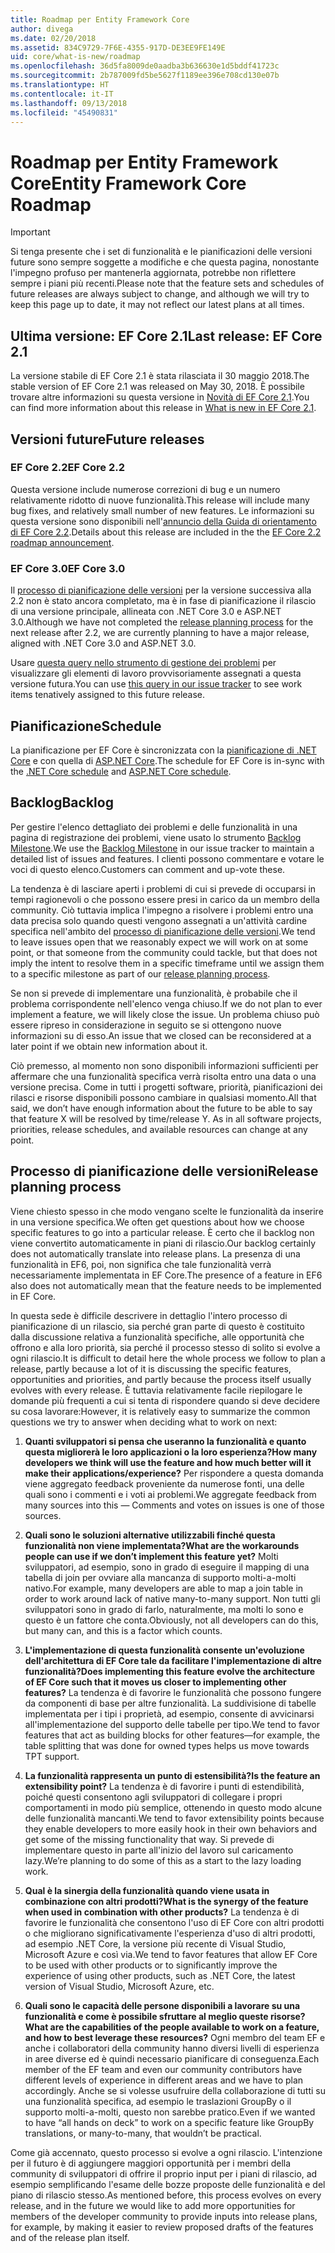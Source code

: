```yaml
---
title: Roadmap per Entity Framework Core
author: divega
ms.date: 02/20/2018
ms.assetid: 834C9729-7F6E-4355-917D-DE3EE9FE149E
uid: core/what-is-new/roadmap
ms.openlocfilehash: 36d5fa8009de0aadba3b636630e1d5bddf41723c
ms.sourcegitcommit: 2b787009fd5be5627f1189ee396e708cd130e07b
ms.translationtype: HT
ms.contentlocale: it-IT
ms.lasthandoff: 09/13/2018
ms.locfileid: "45490831"
---
```

# <a name="entity-framework-core-roadmap"></a><span data-ttu-id="ea86c-102">Roadmap per Entity Framework Core</span><span class="sxs-lookup"><span data-stu-id="ea86c-102">Entity Framework Core Roadmap</span></span>

> [!IMPORTANT]
> <span data-ttu-id="ea86c-103">Si tenga presente che i set di funzionalità e le pianificazioni delle versioni future sono sempre soggette a modifiche e che questa pagina, nonostante l'impegno profuso per mantenerla aggiornata, potrebbe non riflettere sempre i piani più recenti.</span><span class="sxs-lookup"><span data-stu-id="ea86c-103">Please note that the feature sets and schedules of future releases are always subject to change, and although we will try to keep this page up to date, it may not reflect our latest plans at all times.</span></span>

## <a name="last-release-ef-core-21"></a><span data-ttu-id="ea86c-104">Ultima versione: EF Core 2.1</span><span class="sxs-lookup"><span data-stu-id="ea86c-104">Last release: EF Core 2.1</span></span>

<span data-ttu-id="ea86c-105">La versione stabile di EF Core 2.1 è stata rilasciata il 30 maggio 2018.</span><span class="sxs-lookup"><span data-stu-id="ea86c-105">The stable version of EF Core 2.1 was released on May 30, 2018.</span></span> <span data-ttu-id="ea86c-106">È possibile trovare altre informazioni su questa versione in [Novità di EF Core 2.1](xref:core/what-is-new/ef-core-2.1).</span><span class="sxs-lookup"><span data-stu-id="ea86c-106">You can find more information about this release in [What is new in EF Core 2.1](xref:core/what-is-new/ef-core-2.1).</span></span>

## <a name="future-releases"></a><span data-ttu-id="ea86c-107">Versioni future</span><span class="sxs-lookup"><span data-stu-id="ea86c-107">Future releases</span></span>

### <a name="ef-core-22"></a><span data-ttu-id="ea86c-108">EF Core 2.2</span><span class="sxs-lookup"><span data-stu-id="ea86c-108">EF Core 2.2</span></span>

<span data-ttu-id="ea86c-109">Questa versione include numerose correzioni di bug e un numero relativamente ridotto di nuove funzionalità.</span><span class="sxs-lookup"><span data-stu-id="ea86c-109">This release will include many bug fixes, and relatively small number of new features.</span></span> <span data-ttu-id="ea86c-110">Le informazioni su questa versione sono disponibili nell'[annuncio della Guida di orientamento di EF Core 2.2](https://github.com/aspnet/Announcements/issues/308).</span><span class="sxs-lookup"><span data-stu-id="ea86c-110">Details about this release are included in the the [EF Core 2.2 roadmap announcement](https://github.com/aspnet/Announcements/issues/308).</span></span> 

### <a name="ef-core-30"></a><span data-ttu-id="ea86c-111">EF Core 3.0</span><span class="sxs-lookup"><span data-stu-id="ea86c-111">EF Core 3.0</span></span>

<span data-ttu-id="ea86c-112">Il [processo di pianificazione delle versioni](#release-planning-process) per la versione successiva alla 2.2 non è stato ancora completato, ma è in fase di pianificazione il rilascio di una versione principale, allineata con .NET Core 3.0 e ASP.NET 3.0.</span><span class="sxs-lookup"><span data-stu-id="ea86c-112">Although we have not completed the [release planning process](#release-planning-process) for the next release after 2.2, we are currently planning to have a major release, aligned with .NET Core 3.0 and ASP.NET 3.0.</span></span> 

<span data-ttu-id="ea86c-113">Usare [questa query nello strumento di gestione dei problemi](https://github.com/aspnet/EntityFrameworkCore/issues?q=is%3Aopen+is%3Aissue+milestone%3A3.0.0+sort%3Areactions-%2B1-desc) per visualizzare gli elementi di lavoro provvisoriamente assegnati a questa versione futura.</span><span class="sxs-lookup"><span data-stu-id="ea86c-113">You can use [this query in our issue tracker](https://github.com/aspnet/EntityFrameworkCore/issues?q=is%3Aopen+is%3Aissue+milestone%3A3.0.0+sort%3Areactions-%2B1-desc) to see work items tenatively assigned to this future release.</span></span>

## <a name="schedule"></a><span data-ttu-id="ea86c-114">Pianificazione</span><span class="sxs-lookup"><span data-stu-id="ea86c-114">Schedule</span></span>

<span data-ttu-id="ea86c-115">La pianificazione per EF Core è sincronizzata con la [pianificazione di .NET Core](https://github.com/dotnet/core/blob/master/roadmap.md) e con quella di [ASP.NET Core](https://github.com/aspnet/Home/wiki/Roadmap).</span><span class="sxs-lookup"><span data-stu-id="ea86c-115">The schedule for EF Core is in-sync with the [.NET Core schedule](https://github.com/dotnet/core/blob/master/roadmap.md) and [ASP.NET Core schedule](https://github.com/aspnet/Home/wiki/Roadmap).</span></span>

## <a name="backlog"></a><span data-ttu-id="ea86c-116">Backlog</span><span class="sxs-lookup"><span data-stu-id="ea86c-116">Backlog</span></span>

<span data-ttu-id="ea86c-117">Per gestire l'elenco dettagliato dei problemi e delle funzionalità in una pagina di registrazione dei problemi, viene usato lo strumento [Backlog Milestone](https://github.com/aspnet/EntityFrameworkCore/issues?q=is%3Aopen+is%3Aissue+milestone%3ABacklog+sort%3Areactions-%2B1-desc).</span><span class="sxs-lookup"><span data-stu-id="ea86c-117">We use the [Backlog Milestone](https://github.com/aspnet/EntityFrameworkCore/issues?q=is%3Aopen+is%3Aissue+milestone%3ABacklog+sort%3Areactions-%2B1-desc) in our issue tracker to maintain a detailed list of issues and features.</span></span> <span data-ttu-id="ea86c-118">I clienti possono commentare e votare le voci di questo elenco.</span><span class="sxs-lookup"><span data-stu-id="ea86c-118">Customers can comment and up-vote these.</span></span>

<span data-ttu-id="ea86c-119">La tendenza è di lasciare aperti i problemi di cui si prevede di occuparsi in tempi ragionevoli o che possono essere presi in carico da un membro della community. Ciò tuttavia implica l'impegno a risolvere i problemi entro una data precisa solo quando questi vengono assegnati a un'attività cardine specifica nell'ambito del [processo di pianificazione delle versioni](#release-planning-process).</span><span class="sxs-lookup"><span data-stu-id="ea86c-119">We tend to leave issues open that we reasonably expect we will work on at some point, or that someone from the community could tackle, but that does not imply the intent to resolve them in a specific timeframe until we assign them to a specific milestone as part of our [release planning process](#release-planning-process).</span></span>

<span data-ttu-id="ea86c-120">Se non si prevede di implementare una funzionalità, è probabile che il problema corrispondente nell'elenco venga chiuso.</span><span class="sxs-lookup"><span data-stu-id="ea86c-120">If we do not plan to ever implement a feature, we will likely close the issue.</span></span> <span data-ttu-id="ea86c-121">Un problema chiuso può essere ripreso in considerazione in seguito se si ottengono nuove informazioni su di esso.</span><span class="sxs-lookup"><span data-stu-id="ea86c-121">An issue that we closed can be reconsidered at a later point if we obtain new information about it.</span></span>

<span data-ttu-id="ea86c-122">Ciò premesso, al momento non sono disponibili informazioni sufficienti per affermare che una funzionalità specifica verrà risolta entro una data o una versione precisa. Come in tutti i progetti software, priorità, pianificazioni dei rilasci e risorse disponibili possono cambiare in qualsiasi momento.</span><span class="sxs-lookup"><span data-stu-id="ea86c-122">All that said, we don’t have enough information about the future to be able to say that feature X will be resolved by time/release Y. As in all software projects, priorities, release schedules, and available resources can change at any point.</span></span>

## <a name="release-planning-process"></a><span data-ttu-id="ea86c-123">Processo di pianificazione delle versioni</span><span class="sxs-lookup"><span data-stu-id="ea86c-123">Release planning process</span></span>

<span data-ttu-id="ea86c-124">Viene chiesto spesso in che modo vengano scelte le funzionalità da inserire in una versione specifica.</span><span class="sxs-lookup"><span data-stu-id="ea86c-124">We often get questions about how we choose specific features to go into a particular release.</span></span> <span data-ttu-id="ea86c-125">È certo che il backlog non viene convertito automaticamente in piani di rilascio.</span><span class="sxs-lookup"><span data-stu-id="ea86c-125">Our backlog certainly does not automatically translate into release plans.</span></span> <span data-ttu-id="ea86c-126">La presenza di una funzionalità in EF6, poi, non significa che tale funzionalità verrà necessariamente implementata in EF Core.</span><span class="sxs-lookup"><span data-stu-id="ea86c-126">The presence of a feature in EF6 also does not automatically mean that the feature needs to be implemented in EF Core.</span></span>

<span data-ttu-id="ea86c-127">In questa sede è difficile descrivere in dettaglio l'intero processo di pianificazione di un rilascio, sia perché gran parte di questo è costituito dalla discussione relativa a funzionalità specifiche, alle opportunità che offrono e alla loro priorità, sia perché il processo stesso di solito si evolve a ogni rilascio.</span><span class="sxs-lookup"><span data-stu-id="ea86c-127">It is difficult to detail here the whole process we follow to plan a release, partly because a lot of it is discussing the specific features, opportunities and priorities, and partly because the process itself usually evolves with every release.</span></span> <span data-ttu-id="ea86c-128">È tuttavia relativamente facile riepilogare le domande più frequenti a cui si tenta di rispondere quando si deve decidere su cosa lavorare:</span><span class="sxs-lookup"><span data-stu-id="ea86c-128">However, it is relatively easy to summarize the common questions we try to answer when deciding what to work on next:</span></span>

1. <span data-ttu-id="ea86c-129">**Quanti sviluppatori si pensa che useranno la funzionalità e quanto questa migliorerà le loro applicazioni o la loro esperienza?**</span><span class="sxs-lookup"><span data-stu-id="ea86c-129">**How many developers we think will use the feature and how much better will it make their applications/experience?**</span></span> <span data-ttu-id="ea86c-130">Per rispondere a questa domanda viene aggregato feedback proveniente da numerose fonti, una delle quali sono i commenti e i voti ai problemi.</span><span class="sxs-lookup"><span data-stu-id="ea86c-130">We aggregate feedback from many sources into this — Comments and votes on issues is one of those sources.</span></span>

2. <span data-ttu-id="ea86c-131">**Quali sono le soluzioni alternative utilizzabili finché questa funzionalità non viene implementata?**</span><span class="sxs-lookup"><span data-stu-id="ea86c-131">**What are the workarounds people can use if we don’t implement this feature yet?**</span></span> <span data-ttu-id="ea86c-132">Molti sviluppatori, ad esempio, sono in grado di eseguire il mapping di una tabella di join per ovviare alla mancanza di supporto molti-a-molti nativo.</span><span class="sxs-lookup"><span data-stu-id="ea86c-132">For example, many developers are able to map a join table in order to work around lack of native many-to-many support.</span></span> <span data-ttu-id="ea86c-133">Non tutti gli sviluppatori sono in grado di farlo, naturalmente, ma molti lo sono e questo è un fattore che conta.</span><span class="sxs-lookup"><span data-stu-id="ea86c-133">Obviously, not all developers can do this, but many can, and this is a factor which counts.</span></span>

3. <span data-ttu-id="ea86c-134">**L'implementazione di questa funzionalità consente un'evoluzione dell'architettura di EF Core tale da facilitare l'implementazione di altre funzionalità?**</span><span class="sxs-lookup"><span data-stu-id="ea86c-134">**Does implementing this feature evolve the architecture of EF Core such that it moves us closer to implementing other features?**</span></span> <span data-ttu-id="ea86c-135">La tendenza è di favorire le funzionalità che possono fungere da componenti di base per altre funzionalità. La suddivisione di tabelle implementata per i tipi i proprietà, ad esempio, consente di avvicinarsi all'implementazione del supporto delle tabelle per tipo.</span><span class="sxs-lookup"><span data-stu-id="ea86c-135">We tend to favor features that act as building blocks for other features—for example, the table splitting that was done for owned types helps us move towards TPT support.</span></span>

4. <span data-ttu-id="ea86c-136">**La funzionalità rappresenta un punto di estensibilità?**</span><span class="sxs-lookup"><span data-stu-id="ea86c-136">**Is the feature an extensibility point?**</span></span> <span data-ttu-id="ea86c-137">La tendenza è di favorire i punti di estendibilità, poiché questi consentono agli sviluppatori di collegare i propri comportamenti in modo più semplice, ottenendo in questo modo alcune delle funzionalità mancanti.</span><span class="sxs-lookup"><span data-stu-id="ea86c-137">We tend to favor extensibility points because they enable developers to more easily hook in their own behaviors and get some of the missing functionality that way.</span></span> <span data-ttu-id="ea86c-138">Si prevede di implementare questo in parte all'inizio del lavoro sul caricamento lazy.</span><span class="sxs-lookup"><span data-stu-id="ea86c-138">We’re planning to do some of this as a start to the lazy loading work.</span></span>

5. <span data-ttu-id="ea86c-139">**Qual è la sinergia della funzionalità quando viene usata in combinazione con altri prodotti?**</span><span class="sxs-lookup"><span data-stu-id="ea86c-139">**What is the synergy of the feature when used in combination with other products?**</span></span> <span data-ttu-id="ea86c-140">La tendenza è di favorire le funzionalità che consentono l'uso di EF Core con altri prodotti o che migliorano significativamente l'esperienza d'uso di altri prodotti, ad esempio .NET Core, la versione più recente di Visual Studio, Microsoft Azure e così via.</span><span class="sxs-lookup"><span data-stu-id="ea86c-140">We tend to favor features that allow EF Core to be used with other products or to significantly improve the experience of using other products, such as .NET Core, the latest version of Visual Studio, Microsoft Azure, etc.</span></span>

6. <span data-ttu-id="ea86c-141">**Quali sono le capacità delle persone disponibili a lavorare su una funzionalità e come è possibile sfruttare al meglio queste risorse?**</span><span class="sxs-lookup"><span data-stu-id="ea86c-141">**What are the capabilities of the people available to work on a feature, and how to best leverage these resources?**</span></span> <span data-ttu-id="ea86c-142">Ogni membro del team EF e anche i collaboratori della community hanno diversi livelli di esperienza in aree diverse ed è quindi necessario pianificare di conseguenza.</span><span class="sxs-lookup"><span data-stu-id="ea86c-142">Each member of the EF team and even our community contributors have different levels of experience in different areas and we have to plan accordingly.</span></span> <span data-ttu-id="ea86c-143">Anche se si volesse usufruire della collaborazione di tutti su una funzionalità specifica, ad esempio le traslazioni GroupBy o il supporto molti-a-molti, questo non sarebbe pratico.</span><span class="sxs-lookup"><span data-stu-id="ea86c-143">Even if we wanted to have “all hands on deck” to work on a specific feature like GroupBy translations, or many-to-many, that wouldn’t be practical.</span></span>

<span data-ttu-id="ea86c-144">Come già accennato, questo processo si evolve a ogni rilascio. L'intenzione per il futuro è di aggiungere maggiori opportunità per i membri della community di sviluppatori di offrire il proprio input per i piani di rilascio, ad esempio semplificando l'esame delle bozze proposte delle funzionalità e del piano di rilascio stesso.</span><span class="sxs-lookup"><span data-stu-id="ea86c-144">As mentioned before, this process evolves on every release, and in the future we would like to add more opportunities for members of the developer community to provide inputs into release plans, for example, by making it easier to review proposed drafts of the features and of the release plan itself.</span></span>
